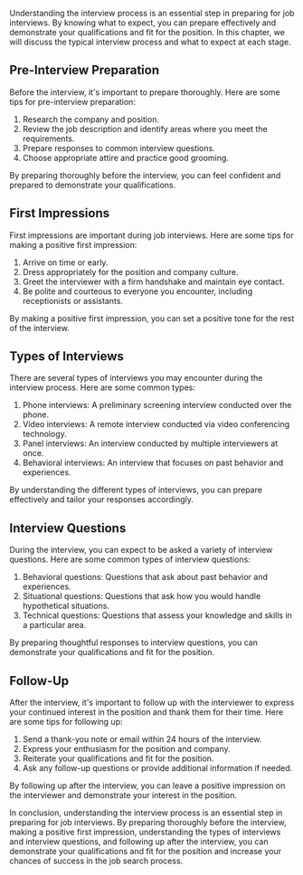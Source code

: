 
Understanding the interview process is an essential step in preparing for job interviews. By knowing what to expect, you can prepare effectively and demonstrate your qualifications and fit for the position. In this chapter, we will discuss the typical interview process and what to expect at each stage.

Pre-Interview Preparation
-------------------------

Before the interview, it's important to prepare thoroughly. Here are some tips for pre-interview preparation:

1. Research the company and position.
2. Review the job description and identify areas where you meet the requirements.
3. Prepare responses to common interview questions.
4. Choose appropriate attire and practice good grooming.

By preparing thoroughly before the interview, you can feel confident and prepared to demonstrate your qualifications.

First Impressions
-----------------

First impressions are important during job interviews. Here are some tips for making a positive first impression:

1. Arrive on time or early.
2. Dress appropriately for the position and company culture.
3. Greet the interviewer with a firm handshake and maintain eye contact.
4. Be polite and courteous to everyone you encounter, including receptionists or assistants.

By making a positive first impression, you can set a positive tone for the rest of the interview.

Types of Interviews
-------------------

There are several types of interviews you may encounter during the interview process. Here are some common types:

1. Phone interviews: A preliminary screening interview conducted over the phone.
2. Video interviews: A remote interview conducted via video conferencing technology.
3. Panel interviews: An interview conducted by multiple interviewers at once.
4. Behavioral interviews: An interview that focuses on past behavior and experiences.

By understanding the different types of interviews, you can prepare effectively and tailor your responses accordingly.

Interview Questions
-------------------

During the interview, you can expect to be asked a variety of interview questions. Here are some common types of interview questions:

1. Behavioral questions: Questions that ask about past behavior and experiences.
2. Situational questions: Questions that ask how you would handle hypothetical situations.
3. Technical questions: Questions that assess your knowledge and skills in a particular area.

By preparing thoughtful responses to interview questions, you can demonstrate your qualifications and fit for the position.

Follow-Up
---------

After the interview, it's important to follow up with the interviewer to express your continued interest in the position and thank them for their time. Here are some tips for following up:

1. Send a thank-you note or email within 24 hours of the interview.
2. Express your enthusiasm for the position and company.
3. Reiterate your qualifications and fit for the position.
4. Ask any follow-up questions or provide additional information if needed.

By following up after the interview, you can leave a positive impression on the interviewer and demonstrate your interest in the position.

In conclusion, understanding the interview process is an essential step in preparing for job interviews. By preparing thoroughly before the interview, making a positive first impression, understanding the types of interviews and interview questions, and following up after the interview, you can demonstrate your qualifications and fit for the position and increase your chances of success in the job search process.
